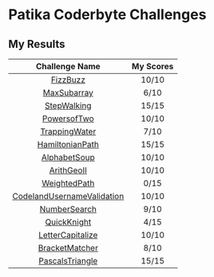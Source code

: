 # Patika Coderbyte Challenges

## My Results

|        Challenge Name        | My Scores |
| :--------------------------: | :-------: |
|          [FizzBuzz]          |   10/10   |
|        [MaxSubarray]         |   6/10    |
|        [StepWalking]         |   15/15   |
|        [PowersofTwo]         |   10/10   |
|       [TrappingWater]        |   7/10    |
|      [HamiltonianPath]       |   15/15   |
|        [AlphabetSoup]        |   10/10   |
|         [ArithGeoII]         |   10/10   |
|        [WeightedPath]        |   0/15    |
| [CodelandUsernameValidation] |   10/10   |
|        [NumberSearch]        |   9/10    |
|        [QuickKnight]         |   4/15    |
|      [LetterCapitalize]      |   10/10   |
|       [BracketMatcher]       |   8/10    |
|      [PascalsTriangle]       |   15/15   |

<!-- Links -->
[FizzBuzz]: ./week-1/FizzBuzz.js
[MaxSubarray]: ./week-1/MaxSubarray.js
[StepWalking]: ./week-1/StepWalking.js
[PowersofTwo]: ./week-2/1-PowersOfTwo/
[TrappingWater]: ./week-2/2-TrappingWater/
[HamiltonianPath]: ./week-2/3-HamiltonianPath/
[AlphabetSoup]: ./week-3/1-AlphabetSoup/
[ArithGeoII]: ./week-3/2-ArithGeoII/
[WeightedPath]: ./week-3/3-WeightedPath/
[CodelandUsernameValidation]: ./week-4/1-CodelandUsernameValidation/
[NumberSearch]: ./week-4/2-NumberSearch/
[QuickKnight]: ./week-4/3-QuickKnight/
[LetterCapitalize]: ./week-5/1-LetterCapitalize/
[BracketMatcher]: ./week-5/2-BracketMatcher/
[PascalsTriangle]: ./week-5/3-PascalsTriangle/

